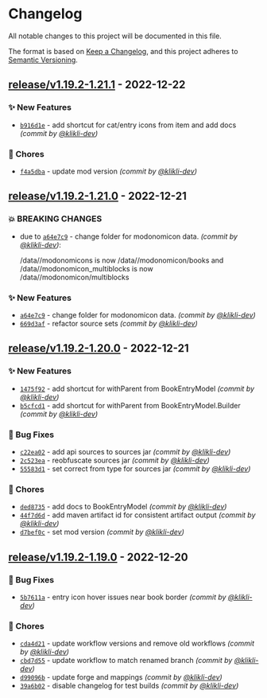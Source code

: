 # Changelog
All notable changes to this project will be documented in this file.

The format is based on [Keep a Changelog](https://keepachangelog.com/en/1.0.0/),
and this project adheres to [Semantic Versioning](https://semver.org/spec/v2.0.0.html).

## [release/v1.19.2-1.21.1] - 2022-12-22
### :sparkles: New Features
- [`b916d1e`](https://github.com/klikli-dev/modonomicon/commit/b916d1ef5b6c024c6567d43198d02183034ae3b3) - add shortcut for cat/entry icons from item and add docs *(commit by [@klikli-dev](https://github.com/klikli-dev))*

### :wrench: Chores
- [`f4a5dba`](https://github.com/klikli-dev/modonomicon/commit/f4a5dba17631f2cbab9db5b05b2ec17b1428e46d) - update mod version *(commit by [@klikli-dev](https://github.com/klikli-dev))*


## [release/v1.19.2-1.21.0] - 2022-12-21
### :boom: BREAKING CHANGES
- due to [`a64e7c9`](https://github.com/klikli-dev/modonomicon/commit/a64e7c9fe6012727c06b2f9e716f039f8999f32e) - change folder for modonomicon data. *(commit by [@klikli-dev](https://github.com/klikli-dev))*:

  /data/<modid>/modonomicons is now /data/<modid>/modonomicon/books and /data/<modid>/modonomicon_multiblocks is now /data/<modid>/modonomicon/multiblocks


### :sparkles: New Features
- [`a64e7c9`](https://github.com/klikli-dev/modonomicon/commit/a64e7c9fe6012727c06b2f9e716f039f8999f32e) - change folder for modonomicon data. *(commit by [@klikli-dev](https://github.com/klikli-dev))*
- [`669d3af`](https://github.com/klikli-dev/modonomicon/commit/669d3afb4b3ae4ebbeb186fc6554349f18acc8df) - refactor source sets *(commit by [@klikli-dev](https://github.com/klikli-dev))*


## [release/v1.19.2-1.20.0] - 2022-12-21
### :sparkles: New Features
- [`1475f92`](https://github.com/klikli-dev/modonomicon/commit/1475f923b8a5ad4f3695c0f54a4e340e583e2e31) - add shortcut for withParent from BookEntryModel *(commit by [@klikli-dev](https://github.com/klikli-dev))*
- [`b5cfcd1`](https://github.com/klikli-dev/modonomicon/commit/b5cfcd14d8a06de6471a81a93fad0c2c2ecd35cc) - add shortcut for withParent from BookEntryModel.Builder *(commit by [@klikli-dev](https://github.com/klikli-dev))*

### :bug: Bug Fixes
- [`c22ea02`](https://github.com/klikli-dev/modonomicon/commit/c22ea0214611d1c9393cd2f1a9f8b3f3aae2c0b9) - add api sources to sources jar *(commit by [@klikli-dev](https://github.com/klikli-dev))*
- [`2c523ea`](https://github.com/klikli-dev/modonomicon/commit/2c523eaa79db577e0f2c4ffe270cea5907164efc) - reobfuscate sources jar *(commit by [@klikli-dev](https://github.com/klikli-dev))*
- [`55583d1`](https://github.com/klikli-dev/modonomicon/commit/55583d1316292e46a624fbe454f5600c193bd92a) - set correct from type for sources jar *(commit by [@klikli-dev](https://github.com/klikli-dev))*

### :wrench: Chores
- [`ded8735`](https://github.com/klikli-dev/modonomicon/commit/ded8735dca174a626deb86bd13badbb1f76d09c1) - add docs to BookEntryModel *(commit by [@klikli-dev](https://github.com/klikli-dev))*
- [`44f7d6d`](https://github.com/klikli-dev/modonomicon/commit/44f7d6dcf6f0214da78d86dea8b4fb2e201b4659) - add maven artifact id for consistent artifact output *(commit by [@klikli-dev](https://github.com/klikli-dev))*
- [`d7bef0c`](https://github.com/klikli-dev/modonomicon/commit/d7bef0c1ce7aa129803a7d2dbe997d210ded6bb6) - set mod version *(commit by [@klikli-dev](https://github.com/klikli-dev))*


## [release/v1.19.2-1.19.0] - 2022-12-20
### :bug: Bug Fixes
- [`5b7611a`](https://github.com/klikli-dev/modonomicon/commit/5b7611a1445ddad42fb10d1b8cb665f152609c8c) - entry icon hover issues near book border *(commit by [@klikli-dev](https://github.com/klikli-dev))*

### :wrench: Chores
- [`cda4d21`](https://github.com/klikli-dev/modonomicon/commit/cda4d210653a5656e0e52978563d5b3df261988d) - update workflow versions and remove old workflows *(commit by [@klikli-dev](https://github.com/klikli-dev))*
- [`cbd7d55`](https://github.com/klikli-dev/modonomicon/commit/cbd7d55d4a5d37454bb6a6851287614080837bdb) - update workflow to match renamed branch *(commit by [@klikli-dev](https://github.com/klikli-dev))*
- [`d99096b`](https://github.com/klikli-dev/modonomicon/commit/d99096b404b8592c7cfd82da9d0819799d539f6e) - update forge and mappings *(commit by [@klikli-dev](https://github.com/klikli-dev))*
- [`39a6b02`](https://github.com/klikli-dev/modonomicon/commit/39a6b0283e3f188f49d738a4781f9ca35451f805) - disable changelog for test builds *(commit by [@klikli-dev](https://github.com/klikli-dev))*


[release/v1.19.2-1.19.0]: https://github.com/klikli-dev/modonomicon/compare/beta/v1.19.2-1.16.2...release/v1.19.2-1.19.0
[release/v1.19.2-1.20.0]: https://github.com/klikli-dev/modonomicon/compare/release/v1.19.2-1.19.0...release/v1.19.2-1.20.0
[release/v1.19.2-1.21.0]: https://github.com/klikli-dev/modonomicon/compare/release/v1.19.2-1.20.0...release/v1.19.2-1.21.0
[release/v1.19.2-1.21.1]: https://github.com/klikli-dev/modonomicon/compare/release/v1.19.2-1.21.0...release/v1.19.2-1.21.1